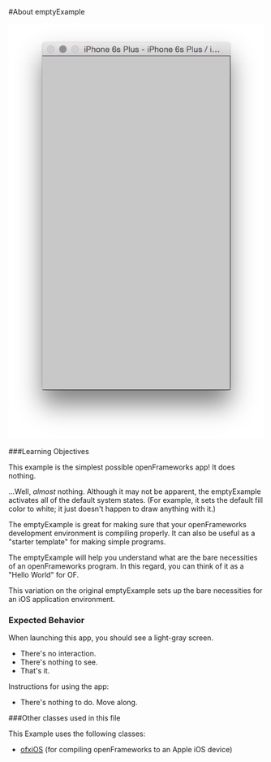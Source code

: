 #About emptyExample

![Screenshot of emptyExample](emptyExample.png)

###Learning Objectives

This example is the simplest possible openFrameworks app! It does nothing.  

...Well, *almost* nothing. Although it may not be apparent, the emptyExample activates all of the default system states. (For example, it sets the default fill color to white; it just doesn't happen to draw anything with it.)

The emptyExample is great for making sure that your openFrameworks development environment is compiling properly. It can also be useful as a "starter template" for making simple programs.

The emptyExample will help you understand what are the bare necessities of an openFrameworks program. In this regard, you can think of it as a "Hello World" for OF.

This variation on the original emptyExample sets up the bare necessities for an iOS application environment.


### Expected Behavior

When launching this app, you should see a light-gray screen.

* There's no interaction.
* There's nothing to see.
* That's it.

Instructions for using the app:

* There's nothing to do. Move along.

###Other classes used in this file

This Example uses the following classes:

* [ofxiOS](http://openframeworks.cc/documentation/ofxiOS/) (for compiling openFrameworks to an Apple iOS device)
